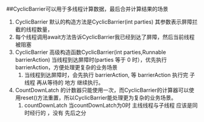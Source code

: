 ##CyclicBarrier可以用于多线程计算数据，最后合并计算结果的场景
1. CyclicBarrier 默认的构造方法是CyclicBarrier(int parties) 其参数表示屏障拦截的线程数量，
1. 每个线程调用await方法告诉CyclicBarrier我已经到达了屏障，然后当前线程被阻塞
1. CyclicBarrier 高级构造函数CyclicBarrier(int parties,Runnable barrierAction) 当线程到达屏障时(parties 等于 0 时），优先执行barrierAction，方便处理更复杂的业务场景
    1. 当线程到达屏障时，会先执行 barrierAction, 等 barrierAction 执行完 子线程 再从等待的 地方 继续执行。
1. CountDownLatch 的计数器只能使用一次，而CyclicBarrier的计算器可以使用reset()方法重置，所以CyclicBarrier能处理更为复杂的业务场景。
    1. countDownLatch 当countDownLatch为0时 主线线程与子线程 应该是同时经行的 ，没有 先后之分
